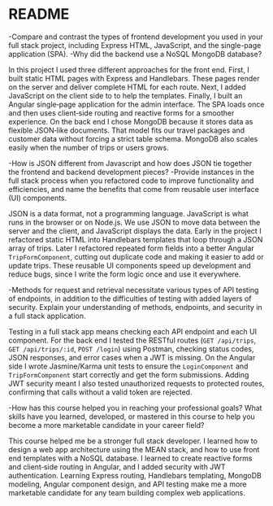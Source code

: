 # README
-Compare and contrast the types of frontend development you used in your full stack project, including Express HTML, JavaScript, and the single-page application (SPA).
-Why did the backend use a NoSQL MongoDB database?

In this project I used three different approaches for the front end. First, I built static HTML pages with Express and Handlebars. These pages render on the server and deliver complete HTML for each route. Next, I added JavaScript on the client side to to help the templates. Finally, I built an Angular single‑page application for the admin interface. The SPA loads once and then uses client‑side routing and reactive forms for a smoother experience. On the back end I chose MongoDB because it stores data as flexible JSON‑like documents. That model fits our travel packages and customer data without forcing a strict table schema. MongoDB also scales easily when the number of trips or users grows.

-How is JSON different from Javascript and how does JSON tie together the frontend and backend development pieces?
-Provide instances in the full stack process when you refactored code to improve functionality and efficiencies, and name the benefits that come from reusable user interface (UI) components.

JSON is a data format, not a programming language. JavaScript is what runs in the browser or on Node.js. We use JSON to move data between the server and the client, and JavaScript displays the data. Early in the project I refactored static HTML into Handlebars templates that loop through a JSON array of trips. Later I refactored repeated form fields into a better Angular `TripFormComponent`, cutting out duplicate code and making it easier to add or update trips. These reusable UI components speed up development and reduce bugs, since I write the form logic once and use it everywhere.

-Methods for request and retrieval necessitate various types of API testing of endpoints, in addition to the difficulties of testing with added layers of security. Explain your understanding of methods, endpoints, and security in a full stack application.

Testing in a full stack app means checking each API endpoint and each UI component. For the back end I tested the RESTful routes (`GET /api/trips`, `GET /api/trips/:id`, `POST /login`) using Postman, checking status codes, JSON responses, and error cases when a JWT is missing. On the Angular side I wrote Jasmine/Karma unit tests to ensure the `LoginComponent` and `TripFormComponent` start correctly and get the form submissions. Adding JWT security meant I also tested unauthorized requests to protected routes, confirming that calls without a valid token are rejected.

-How has this course helped you in reaching your professional goals? What skills have you learned, developed, or mastered in this course to help you become a more marketable candidate in your career field?

This course helped me be a stronger full stack developer. I learned how to design a web app architecture using the MEAN stack, and how to use front end templates with a NoSQL database. I learned to create reactive forms and client‑side routing in Angular, and I added security with JWT authentication. Learning Express routing, Handlebars templating, MongoDB modeling, Angular component design, and API testing make me a more marketable candidate for any team building complex web applications.
